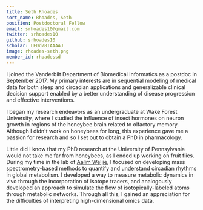 ```yaml
---
title: Seth Rhoades
sort_name: Rhoades, Seth
position: Postdoctoral Fellow
email: srhoades10@gmail.com
twitter: srhoades10
github: srhoades10
scholar: LEDd78IAAAAJ
image: rhoades-seth.png
member_id: rhoadessd
---
```


I joined the Vanderbilt Department of Biomedical Informatics as a postdoc in September 2017. My primary interests are in sequential modeling of medical data for both sleep and circadian applications and generalizable clinical decision support enabled by a better understanding of disease progression and effective interventions.

I began my research endeavors as an undergraduate at Wake Forest University, where I studied the influence of insect hormones on neuron growth in regions of the honeybee brain related to olfactory memory. Although I didn't work on honeybees for long, this experience gave me a passion for research and so I set out to obtain a PhD in pharmacology.

Little did I know that my PhD research at the University of Pennsylvania would not take me far from honeybees, as I ended up working on fruit flies. During my time in the lab of [Aalim Weljie](http://www.med.upenn.edu/weljielab), I focused on developing mass spectrometry-based methods to quantify and understand circadian rhythms in global metabolism. I developed a way to measure metabolic dynamics in vivo through the incorporation of isotope tracers, and analogously developed an approach to simulate the flow of isotopically-labeled atoms through metabolic networks. Through all this, I gained an appreciation for the difficulties of interpreting high-dimensional omics data.
